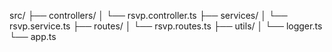 src/
├── controllers/
│   └── rsvp.controller.ts
├── services/
│   └── rsvp.service.ts
├── routes/
│   └── rsvp.routes.ts
├── utils/
│   └── logger.ts
└── app.ts

